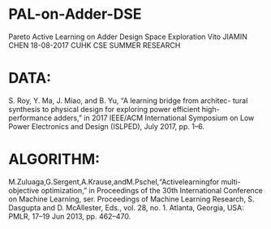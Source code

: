 # PAL-on-Adder-DSE
Pareto Active Learning on Adder Design Space Exploration
Vito JIAMIN CHEN
18-08-2017
CUHK CSE SUMMER RESEARCH


# DATA:
S. Roy, Y. Ma, J. Miao, and B. Yu, “A learning bridge from architec- tural synthesis to physical design for exploring power efficient high- performance adders,” in 2017 IEEE/ACM International Symposium on Low Power Electronics and Design (ISLPED), July 2017, pp. 1–6.
# ALGORITHM:
M.Zuluaga,G.Sergent,A.Krause,andM.Pschel,“Activelearningfor multi-objective optimization,” in Proceedings of the 30th International Conference on Machine Learning, ser. Proceedings of Machine Learning Research, S. Dasgupta and D. McAllester, Eds., vol. 28, no. 1. Atlanta, Georgia, USA: PMLR, 17–19 Jun 2013, pp. 462–470.

